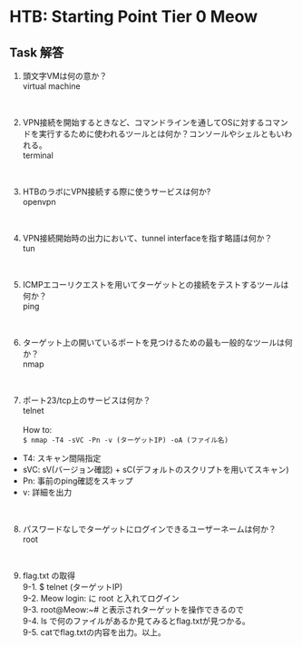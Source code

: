 # HTB: Starting Point Tier 0 Meow

## Task 解答

1. 頭文字VMは何の意か？  
virtual machine  
<br>

2. VPN接続を開始するときなど、コマンドラインを通してOSに対するコマンドを実行するために使われるツールとは何か？コンソールやシェルともいわれる。  
terminal
<br>

3. HTBのラボにVPN接続する際に使うサービスは何か?  
openvpn
<br>

4. VPN接続開始時の出力において、tunnel interfaceを指す略語は何か？  
tun
<br>

5. ICMPエコーリクエストを用いてターゲットとの接続をテストするツールは何か？  
ping
<br>

6. ターゲット上の開いているポートを見つけるための最も一般的なツールは何か？  
nmap
<br>

7. ポート23/tcp上のサービスは何か？  
telnet<br><br>
How to:  
  `$ nmap -T4 -sVC -Pn -v (ターゲットIP) -oA (ファイル名)`  
  - T4: スキャン間隔指定  
  - sVC: sV(バージョン確認) + sC(デフォルトのスクリプトを用いてスキャン)  
  - Pn: 事前のping確認をスキップ  
  - v: 詳細を出力  
<br>
  
8. パスワードなしでターゲットにログインできるユーザーネームは何か？  
root
<br>
  
9. flag.txt の取得  
9-1. $ telnet (ターゲットIP)  
9-2. Meow login: に root と入れてログイン  
9-3. root@Meow:~# と表示されターゲットを操作できるので  
9-4. ls で何のファイルがあるか見てみるとflag.txtが見つかる。  
9-5. catでflag.txtの内容を出力。以上。
